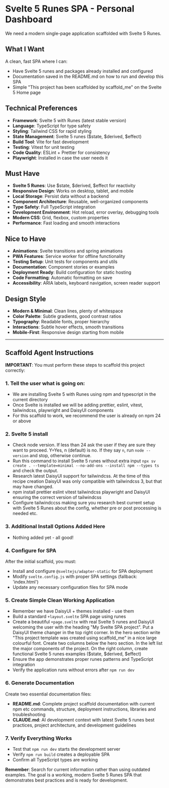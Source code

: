 # Svelte 5 Runes SPA - Personal Dashboard

We need a modern single-page application scaffolded with Svelte 5 Runes.

## What I Want

A clean, fast SPA where I can:
- Have Svelte 5 runes and packages already installed and configured
- Documentation saved in the README.md on how to run and develop this SPA
- Simple "This project has been scaffolded by scaffold_me" on the Svelte 5 Home page

## Technical Preferences

- **Framework**: Svelte 5 with Runes (latest stable version)
- **Language**: TypeScript for type safety
- **Styling**: Tailwind CSS for rapid styling
- **State Management**: Svelte 5 runes ($state, $derived, $effect)
- **Build Tool**: Vite for fast development
- **Testing**: Vitest for unit testing
- **Code Quality**: ESLint + Prettier for consistency
- **Playwright**: Installed in case the user needs it

## Must Have

- **Svelte 5 Runes**: Use $state, $derived, $effect for reactivity
- **Responsive Design**: Works on desktop, tablet, and mobile
- **Local Storage**: Persist data without a backend
- **Component Architecture**: Reusable, well-organized components
- **Type Safety**: Full TypeScript integration
- **Development Environment**: Hot reload, error overlay, debugging tools
- **Modern CSS**: Grid, flexbox, custom properties
- **Performance**: Fast loading and smooth interactions

## Nice to Have

- **Animations**: Svelte transitions and spring animations
- **PWA Features**: Service worker for offline functionality
- **Testing Setup**: Unit tests for components and utils
- **Documentation**: Component stories or examples
- **Deployment Ready**: Build configuration for static hosting
- **Code Formatting**: Automatic formatting on save
- **Accessibility**: ARIA labels, keyboard navigation, screen reader support

## Design Style

- **Modern & Minimal**: Clean lines, plenty of whitespace
- **Color Palette**: Subtle gradients, good contrast ratios
- **Typography**: Readable fonts, proper hierarchy
- **Interactions**: Subtle hover effects, smooth transitions
- **Mobile-First**: Responsive design starting from mobile

---

## Scaffold Agent Instructions

**IMPORTANT**: You must perform these steps to scaffold this project correctly:

### 1. Tell the user what is going on:
- We are installing Svelte 5 with Runes using npm and typescript in the current directory
- Once Svelte is installed we will be adding prettier, eslint, vitest, tailwindcss, playwright and DaisyUI components
- For this scaffold to work, we recommend the user is already on npm 24 or above

### 2. Svelte 5 install
- Check node version.  If less than 24 ask the user if they are sure they want to proceed.  Y=Yes, n (default) is no.  If they say `n`, run `node --version` and stop, otherwise continue.
- Run this command to install Svelte 5 runes without extra input `npx sv create . --template=minimal --no-add-ons --install npm --types ts` and check the output.
- Research latest DaisyUI support for tailwindcss.  At the time of this recipe creation DaisyUI was only compatible with tailwindcss 3, but that may have changed.
- npm install prettier eslint vitest tailwindcss playwright and DaisyUI ensuring the correct version of tailwindcss
- Configure tailwindccss making sure you research best current setup with Svelte 5 Runes about the config, whether pre or post processing is needed etc.

### 3. Additional Install Options Added Here
- Nothing added yet - all good!

### 4. Configure for SPA
After the initial scaffold, you must:
- Install and configure `@sveltejs/adapter-static` for SPA deployment
- Modify `svelte.config.js` with proper SPA settings (fallback: 'index.html')
- Update any necessary configuration files for SPA mode

### 5. Create Simple Clean Working Application
- Remember we have DaisyUI + themes installed - use them
- Build a standard `+layout.svelte` SPA page using runes 
- Create a beautiful `+page.svelte` with real Svelte 5 runes and DaisyUI welcoming the user with the heading "My Svelte SPA project".  Put a DaisyUI theme changer in the top right corner. In the hero section write "This project template was created using scaffold_me" in a nice large colourful font. Create two columns below the hero section. In the left list the major components of the project.  On the right column, create functional Svelte 5 runes examples ($state, $derived, $effect)
- Ensure the app demonstrates proper runes patterns and TypeScript integration
- Verify the application runs without errors after `npm run dev`

### 6. Generate Documentation
Create two essential documentation files:
- **README.md**: Complete project scaffold documentation with current npm etc commands, structure, deployment instructions, libraries and troubleshooting
- **CLAUDE.md**: AI development context with latest Svelte 5 runes best practices, project architecture, and development guidelines

### 7. Verify Everything Works
- Test that `npm run dev` starts the development server
- Verify `npm run build` creates a deployable SPA
- Confirm all TypeScript types are working

**Remember**: Search for current information rather than using outdated examples. The goal is a working, modern Svelte 5 Runes SPA that demonstrates best practices and is ready for development.